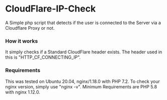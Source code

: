 # CloudFlare-IP-Check
A Simple php script that detects if the user is connected to the Server via a Cloudflare Proxy or not.

### How it works
It simply checks if a Standard CloudFlare header exists.
The header used in this is "HTTP_CF_CONNECTING_IP".

### Requirements
This was tested on Ubuntu 20.04, nginx/1.18.0 with PHP 7.2.
To check your nginx version, simply use "nginx -v".
Minimum Requirements are PHP 5.8 with nginx 1.12.0.
